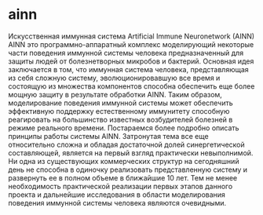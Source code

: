 # ainn
Искусственная иммунная система Artificial Immune Neuronetwork (AINN) AINN это программно-аппаратный комплекс моделирующий некоторые части поведения иммунной системы человека предназначенный для защиты людей от болезнетворных микробов и бактерий. Основная идея заключается в том, что иммунная система человека, представляющая из себя сложную систему, эволюционировавшую все время и состоящую из множества компонентов способна обеспечить еще более мощную защиту в результате обработки AINN. Таким образом, моделирование поведения иммунной системы может обеспечить эффективную поддержку естественному иммунитету способную реагировать на большинство известных возбудителей болезней в режиме реального времени. Постараемся более подробно описать принципы работы системы AINN. Затронутая тема все еще относительно сложна и обладая достаточной долей синергетической составляющей, является на первый взгляд практически невыполнимой. Ни одна из существующих коммерческих структур на сегодняшний день не способна в одиночку реализовать представленную систему и развернуть ее в полном объеме в ближайшие 10 лет. Тем не менее необходимость практической реализации первых этапов данного проекта и дальнейшие исследования в области моделирования поведения иммунной системы человека являются очевидными.

